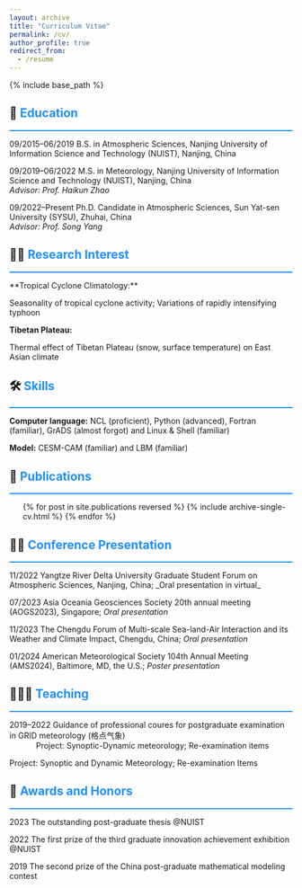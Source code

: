 ```yaml
---
layout: archive
title: "Curriculum Vitae"
permalink: /cv/
author_profile: true
redirect_from:
  - /resume
---
```


{% include base_path %}

## 🏫 <span style="color:#1E90FF">Education</span>
<hr style="border: none; background-color: #1E90FF; height: 2px;"/>

09/2015–06/2019     B.S. in Atmospheric Sciences, Nanjing University of Information Science and Technology (NUIST), Nanjing, China  

09/2019–06/2022	    M.S. in Meteorology, Nanjing University of Information Science and Technology (NUIST), Nanjing, China <br>               _Advisor: Prof. Haikun Zhao_

09/2022–Present	    Ph.D. Candidate in Atmospheric Sciences, Sun Yat-sen University (SYSU), Zhuhai, China <br>                               _Advisor: Prof. Song Yang_

## 👨‍💻 <span style="color:#1E90FF">Research Interest</span>
<hr style="border: none; background-color: #1E90FF; height: 2px;"/>
**Tropical Cyclone Climatology:**

Seasonality of tropical cyclone activity; Variations of rapidly intensifying typhoon

**Tibetan Plateau:**	

Thermal effect of Tibetan Plateau (snow, surface temperature) on East Asian climate

  
## 🛠️ <span style="color:#1E90FF">Skills</span>
<hr style="border: none; background-color: #1E90FF; height: 2px;"/>

**Computer language:** NCL (proficient), Python (advanced), Fortran (familiar), GrADS (almost forgot) and Linux & Shell (familiar) 

**Model:** CESM-CAM (familiar) and LBM (familiar)

## 📃 <span style="color:#1E90FF">Publications</span>
<hr style="border: none; background-color: #1E90FF; height: 2px;"/>
  <ul>{% for post in site.publications reversed %}
    {% include archive-single-cv.html %}
  {% endfor %}</ul>
  
## 👨🏻‍ <span style="color:#1E90FF">Conference Presentation</span>
<hr style="border: none; background-color: #1E90FF; height: 2px;"/>
11/2022		Yangtze River Delta University Graduate Student Forum on Atmospheric Sciences, Nanjing, China; _Oral presentation in virtual_

07/2023		Asia Oceania Geosciences Society 20th annual meeting (AOGS2023), Singapore; _Oral presentation_

11/2023		The Chengdu Forum of Multi-scale Sea-land-Air Interaction and its Weather and Climate Impact, Chengdu, China; _Oral presentation_

01/2024		American Meteorological Society 104th Annual Meeting (AMS2024), Baltimore, MD, the U.S.; _Poster presentation_ 

  
##  👨🏻‍🏫 <span style="color:#1E90FF">Teaching</span>
<hr style="border: none; background-color: #1E90FF; height: 2px;"/>

2019–2022 Guidance of  professional coures for postgraduate examination in GRID meteorology (格点气象)<br>
&nbsp;&nbsp;&nbsp;&nbsp;&nbsp;&nbsp;&nbsp;&nbsp;&nbsp;&nbsp;&nbsp;&nbsp;Project: Synoptic-Dynamic meteorology; Re-examination items

Project: Synoptic and Dynamic Meteorology; Re-examination Items
  
## 🏅 <span style="color:#1E90FF">Awards and Honors</span>
<hr style="border: none; background-color: #1E90FF; height: 2px;"/>

2023 The outstanding post-graduate thesis @NUIST

2022 The first prize of the third graduate innovation achievement exhibition @NUIST

2019 The second prize of the China post-graduate mathematical modeling contest

